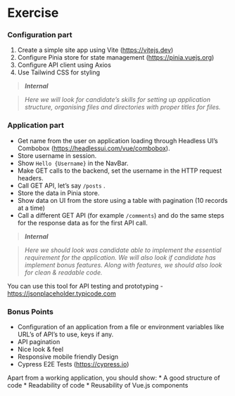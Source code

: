 # Exercise
### Configuration part 
1. Create a simple site app using Vite  (https://vitejs.dev)
2. Configure Pinia store for state management (https://pinia.vuejs.org)
3. Configure API client using Axios
4. Use Tailwind CSS for styling

>**_Internal_**

>_Here we will look for candidate’s skills for setting up application structure, organising files and directories with proper titles for files._

### Application part 
* Get name from the user on application loading through Headless UI’s Combobox (https://headlessui.com/vue/combobox). 
* Store username in session. 
* Show `Hello {Username}` in the NavBar. 
* Make GET calls to the backend, set the username in the HTTP request headers. 
* Call GET API, let’s say `/posts` . 
* Store the data in Pinia store. 
* Show data on UI from the store using a table with pagination (10 records at a time) 
* Call a different GET API (for example `/comments`) and do the same steps for the response data as for the first API call. 

>**_Internal_**

>_Here we should look was candidate able to implement the essential requirement for the application. We will also look if candidate has implement bonus features. 
Along with features, we should also look for clean & readable code._

You can use this tool for API testing and prototyping - https://jsonplaceholder.typicode.com 


### Bonus Points 
* Configuration of an application from a file or environment variables like URLʼs of APIʼs to use, keys if any.
* API pagination
* Nice look & feel
* Responsive mobile friendly Design
* Cypress E2E Tests (https://cypress.io)
	

Apart from a working application, you should show: 
	* A good structure of code 
	* Readability of code 
	* Reusability of Vue.js components 


